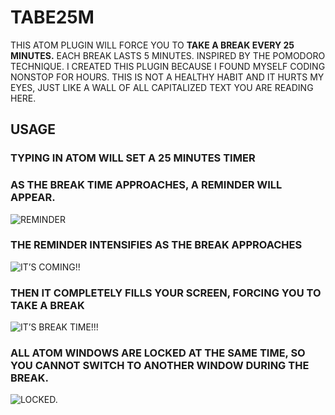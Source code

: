# TABE25M

THIS ATOM PLUGIN WILL FORCE YOU TO __TAKE A BREAK EVERY 25 MINUTES.__ EACH BREAK LASTS 5 MINUTES. INSPIRED BY THE POMODORO TECHNIQUE.
I CREATED THIS PLUGIN BECAUSE I FOUND MYSELF CODING NONSTOP FOR HOURS.
THIS IS NOT A HEALTHY HABIT AND IT HURTS MY EYES, JUST LIKE A WALL OF ALL CAPITALIZED TEXT YOU ARE READING HERE.

## USAGE

### TYPING IN ATOM WILL SET A 25 MINUTES TIMER

### AS THE BREAK TIME APPROACHES, A REMINDER WILL APPEAR.

![REMINDER](http://i.imgur.com/xT0oj1m.png)

### THE REMINDER INTENSIFIES AS THE BREAK APPROACHES

![IT’S COMING!!](http://i.imgur.com/83Ovow8.png)

### THEN IT COMPLETELY FILLS YOUR SCREEN, FORCING YOU TO TAKE A BREAK

![IT’S BREAK TIME!!!](http://i.imgur.com/swpzNWh.png)

### ALL ATOM WINDOWS ARE LOCKED AT THE SAME TIME, SO YOU CANNOT SWITCH TO ANOTHER WINDOW DURING THE BREAK.

![LOCKED.](http://i.imgur.com/BMVx3Gk.png)
